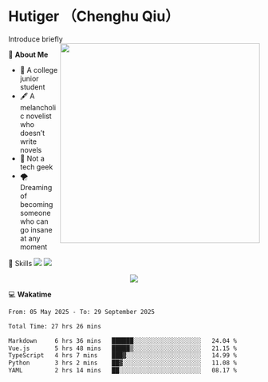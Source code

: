 # Hutiger （Chenghu Qiu）
Introduce briefly
<a href="#">
<img align="right" width="400" src="https://github-readme-stats-tau-lilac-25.vercel.app/api/top-langs/?username=hutiger9&layout=compact&langs_count=8&theme=transparent" />
</a>

💭 **About Me**

- 🏫 A college junior student
- 🖋️ A melancholic novelist who doesn’t write novels
- 🚫 Not a tech geek
- 🌪️ Dreaming of becoming someone who can go insane at any moment


🚀 Skills
![](https://img.shields.io/badge/-python-3e74a2?style=for-the-badge&logo=Python&logoColor=fff)
![](https://img.shields.io/badge/-pytorch-ee4c2c?style=for-the-badge&logo=PyTorch&logoColor=fff)

</p>
    <p align="center">
    <img src="https://profile-counter.glitch.me/{hutiger9}/count.svg" />
</p>


💻 **Wakatime**

<!--START_SECTION:waka-->

```txt
From: 05 May 2025 - To: 29 September 2025

Total Time: 27 hrs 26 mins

Markdown     6 hrs 36 mins   ██████░░░░░░░░░░░░░░░░░░░   24.04 %
Vue.js       5 hrs 48 mins   █████▒░░░░░░░░░░░░░░░░░░░   21.15 %
TypeScript   4 hrs 7 mins    ███▓░░░░░░░░░░░░░░░░░░░░░   14.99 %
Python       3 hrs 2 mins    ██▓░░░░░░░░░░░░░░░░░░░░░░   11.08 %
YAML         2 hrs 14 mins   ██░░░░░░░░░░░░░░░░░░░░░░░   08.17 %
```

<!--END_SECTION:waka-->
